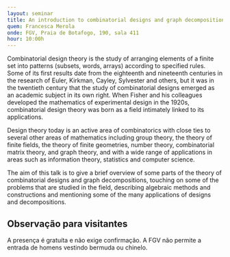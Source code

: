 ```yaml
---
layout: seminar
title: An introduction to combinatorial designs and graph decompositions
quem: Francesca Merola
onde: FGV, Praia de Botafogo, 190, sala 411
hour: 10:00h
---
```


Combinatorial design theory is the study of arranging elements of a
finite set into patterns (subsets, words, arrays) according to
specified rules. Some of its first results date from the eighteenth
and nineteenth centuries in the research of Euler, Kirkman, Cayley,
Sylvester and others, but it was in the twentieth century that the
study of combinatorial designs emerged as an academic subject in its
own right. When Fisher and his colleagues developed the mathematics of
experimental design in the 1920s, combinatorial design theory was born
as a field intimately linked to its applications. 

Design theory today is an active area of combinatorics with close ties
to several other areas of mathematics including group theory, the
theory of finite fields, the theory of finite geometries, number
theory, combinatorial matrix theory, and graph theory, and with a wide
range of applications in areas such as information theory, statistics
and computer science.

The aim of this talk is to give a brief overview of some parts of the
theory of combinatorial designs and graph decompositions, touching on
some of the problems that are studied in the field, describing
algebraic methods and constructions and mentioning some of the many
applications of designs and decompositions.


## Observação para visitantes

A presença é gratuíta e não exige confirmação. A FGV não permite a
entrada de homens vestindo bermuda ou chinelo.
